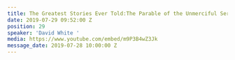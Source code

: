 ```yaml
---
title: The Greatest Stories Ever Told:The Parable of the Unmerciful Servant
date: 2019-07-29 09:52:00 Z
position: 29
speaker: 'David White '
media: https://www.youtube.com/embed/m9P3B4wZ3Jk
message_date: 2019-07-28 10:00:00 Z
---
```


